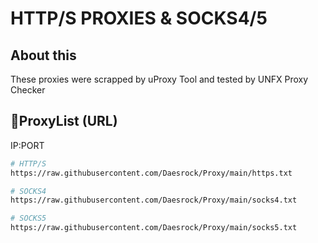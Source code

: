 # HTTP/S PROXIES & SOCKS4/5

## About this
These proxies were scrapped by uProxy Tool and tested by UNFX Proxy Checker

## 🔗ProxyList (URL)

IP:PORT

```bash
# HTTP/S
https://raw.githubusercontent.com/Daesrock/Proxy/main/https.txt
```

```bash
# SOCKS4
https://raw.githubusercontent.com/Daesrock/Proxy/main/socks4.txt
```

```bash
# SOCKS5
https://raw.githubusercontent.com/Daesrock/Proxy/main/socks5.txt
```
